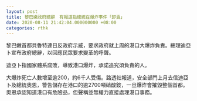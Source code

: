```yaml
---
layout: post
title: 黎巴嫩政府總辭　有報道指總統在爆炸事件「卸責」
date: 2020-08-11 21:42:04.000000000 +08:00
categories: rthk
---
```


黎巴嫩首都貝魯特連日反政府示威，要求政府就上周的港口大爆炸負責。總理迪亞卜宣布政府總辭，以回應民眾要求變革的呼聲。

迪亞卜指國家體系腐敗，導致港口爆炸，承諾追究須負責的人。

大爆炸死亡人數增至逾200，約6千人受傷。路透社報道，安全部門上月去信迪亞卜及總統奧恩，警告儲存在港口的逾2700噸硝酸銨，一旦爆炸會摧毀整個首都。奧恩承認知道港口有危險品，但聲稱並無權力直接處理港口事務。
